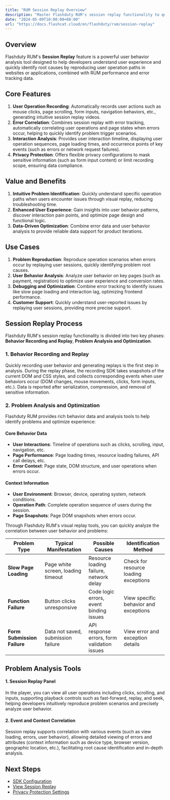 ```yaml
---
title: "RUM Session Replay Overview"
description: "Master Flashduty RUM's session replay functionality to quickly identify issues and optimize user experience by reproducing user operation paths."
date: "2024-05-09T10:00:00+08:00"
url: "https://docs.flashcat.cloud/en/flashduty/rum/session-replay"
---
```


## Overview

Flashduty RUM's **Session Replay** feature is a powerful user behavior analysis tool designed to help developers understand user experience and quickly identify root causes by reproducing user operation paths in websites or applications, combined with RUM performance and error tracking data.

## Core Features

1. **User Operation Recording**: Automatically records user actions such as mouse clicks, page scrolling, form inputs, navigation behaviors, etc., generating intuitive session replay videos.
2. **Error Correlation**: Combines session replay with error tracking, automatically correlating user operations and page states when errors occur, helping to quickly identify problem trigger scenarios.
3. **Interaction Analysis**: Provides user interaction timeline, displaying user operation sequences, page loading times, and occurrence points of key events (such as errors or network request failures).
4. **Privacy Protection**: Offers flexible privacy configurations to mask sensitive information (such as form input content) or limit recording scope, ensuring data compliance.

## Value and Benefits

1. **Intuitive Problem Identification**: Quickly understand specific operation paths when users encounter issues through visual replay, reducing troubleshooting time.
2. **Enhanced User Experience**: Gain insights into user behavior patterns, discover interaction pain points, and optimize page design and functional logic.
3. **Data-Driven Optimization**: Combine error data and user behavior analysis to provide reliable data support for product iterations.

## Use Cases

1. **Problem Reproduction**: Reproduce operation scenarios when errors occur by replaying user sessions, quickly identifying problem root causes.
2. **User Behavior Analysis**: Analyze user behavior on key pages (such as payment, registration) to optimize user experience and conversion rates.
3. **Debugging and Optimization**: Combine error tracking to identify issues like slow page loading and interaction lag, optimizing frontend performance.
4. **Customer Support**: Quickly understand user-reported issues by replaying user sessions, providing more precise support.

## Session Replay Process

Flashduty RUM's session replay functionality is divided into two key phases: **Behavior Recording and Replay**, **Problem Analysis and Optimization**.

### 1. Behavior Recording and Replay

Quickly recording user behavior and generating replays is the first step in analysis. During the replay phase, the recording SDK takes snapshots of the current DOM and CSS styles, and collects corresponding events when user behaviors occur (DOM changes, mouse movements, clicks, form inputs, etc.). Data is reported after serialization, compression, and removal of sensitive information.

### 2. Problem Analysis and Optimization

Flashduty RUM provides rich behavior data and analysis tools to help identify problems and optimize experience:

#### Core Behavior Data

- **User Interactions**: Timeline of operations such as clicks, scrolling, input, navigation, etc.
- **Page Performance**: Page loading times, resource loading failures, API call delays, etc.
- **Error Context**: Page state, DOM structure, and user operations when errors occur.

#### Context Information

- **User Environment**: Browser, device, operating system, network conditions.
- **Operation Path**: Complete operation sequence of users during the session.
- **Page Snapshots**: Page DOM snapshots when errors occur.

Through Flashduty RUM's visual replay tools, you can quickly analyze the correlation between user behavior and problems:

| Problem Type                | Typical Manifestation              | Possible Causes                             | Identification Method                 |
| --------------------------- | ---------------------------------- | ------------------------------------------- | ------------------------------------- |
| **Slow Page Loading**       | Page white screen, loading timeout | Resource loading failure, network delay     | Check for resource loading exceptions |
| **Function Failure**        | Button clicks unresponsive         | Code logic errors, event binding issues     | View specific behavior and exceptions |
| **Form Submission Failure** | Data not saved, submission failure | API response errors, form validation issues | View error and exception details      |

## Problem Analysis Tools

#### 1. Session Replay Panel

In the player, you can view all user operations including clicks, scrolling, and inputs, supporting playback controls such as fast-forward, replay, and seek, helping developers intuitively reproduce problem scenarios and precisely analyze user behavior.

#### 2. Event and Context Correlation

Session replay supports correlation with various events (such as view loading, errors, user behavior), allowing detailed viewing of errors and attributes (context information such as device type, browser version, geographic location, etc.), facilitating root cause identification and in-depth analysis.

## Next Steps

- [SDK Configuration](https://docs.flashcat.cloud/en/flashduty/rum/session-replay-config)
- [View Session Replay](https://docs.flashcat.cloud/en/flashduty/rum/session-replay-explorer)
- [Privacy Protection Settings](https://docs.flashcat.cloud/en/flashduty/rum/privacy-settings)
